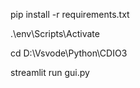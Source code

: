 
pip install -r requirements.txt

.\env\Scripts\Activate

 cd D:\Vsvode\Python\CDIO3
 
 streamlit run gui.py
